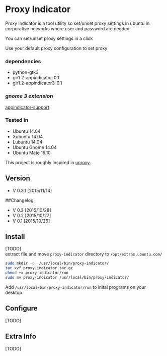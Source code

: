 # Proxy Indicator  

Proxy Indicator is a tool utility so set/unset proxy settings in ubuntu 
in corporative networks where user and password are needed. 
 
You can set/unset proxy settings in a click  

Use your default proxy configuration to set proxy

### dependencies 
* python-gtk3
* gir1.2-appindicator-0.1
* gir1.2-appindicator3-0.1


### *gnome 3 extension* 

[appindicator-support](https://extensions.gnome.org/extension/615/appindicator-support/).


### Tested in 
* Ubuntu 14.04
* Xubuntu 14.04
* Lubuntu 14.04
* Ubuntu Gnome 14.04
* Ubuntu Mate 15.10


This project is roughly inspired in 
[uproxy](https://code.google.com/p/ubproxy/).  

## Version  
* V 0.3.1 [2015/11/14]

##Changelog
* V 0.3 [2015/10/28]
* V 0.2 [2015/10/27]
* V 0.1 [2015/10/26]

## Install  
[TODO]  
extract file and move `proxy-indicator` directory to `/opt/extras.ubuntu.com/`

```sh
sudo mkdir -p  /usr/local/bin/proxy-indicator/
tar xvf proxy-indicator.tar.gz
chmod +x proxy-indicator/run
sudo mv proxy-indicator /usr/local/bin/proxy-indicator/
```

Add `/usr/local/bin/proxy-indicator/run` to inital programs on your desktop

## Configure    
[TODO]

## Extra Info  
[TODO]
